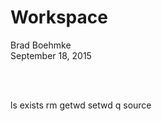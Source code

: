 # Workspace
Brad Boehmke  
September 18, 2015  

<style>
#div {
#    text-align: justify;
#    text-justify: inter-word;
#}
</style>

<br>
<br>

ls
exists
rm
getwd
setwd
q
source

